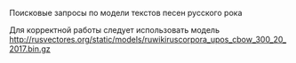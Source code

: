 Поисковые запросы по модели текстов песен русского рока

Для корректной работы следует использовать модель http://rusvectores.org/static/models/ruwikiruscorpora_upos_cbow_300_20_2017.bin.gz
